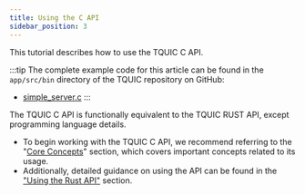 ```yaml
---
title: Using the C API
sidebar_position: 3
---
```



This tutorial describes how to use the TQUIC C API.

:::tip
The complete example code for this article can be found in the `app/src/bin` directory of the TQUIC repository on GitHub:
* [simple_server.c](https://github.com/Tencent/tquic/blob/develop/apps/src/bin/simple_server.c)
::: 

The TQUIC C API is functionally equivalent to the TQUIC RUST API, except programming language details.

* To begin working with the TQUIC C API, we recommend referring to the "[Core Concepts](core_concepts.md)" section, which covers important concepts related to its usage.
* Additionally, detailed guidance on using the API can be found in the ["Using the Rust API"](rust.md) section.
